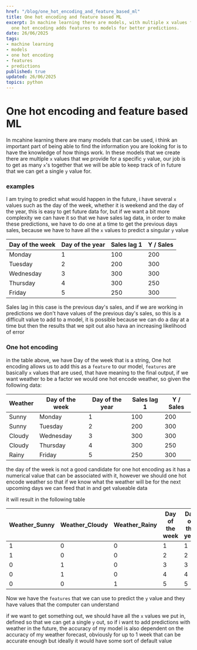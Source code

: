```yaml
---
href: "/blog/one_hot_encoding_and_feature_based_ml"
title: One hot encoding and feature based ML
excerpt: In machine learning there are models, with multiple x values for a y value,
  one hot encoding adds features to models for better predictions.
date: 26/06/2025
tags:
- machine learning
- models
- one hot encoding
- features
- predictions
published: true
updated: 26/06/2025
topics: python
---
```


# One hot encoding and feature based ML

In mcahine learning there are many models that can be used, i think an important part of being able to find the information you are looking for is to have the knowledge of how things work.
In these models that we create there are multiple `x` values that we provide for a specific `y` value, our job is to get as many `x`'s together that we will be able to keep track of in future that we can get a single `y` value for.

### examples

I am trying to predict what would happen in the future, i have several `x` values such as the day of the week, whether it is weekend and the day of the year, this is easy to get future data for, but if we want a bit more complexity we can have it so that we have sales lag data, in order to make these predictions, we have to do one at a time to get the previous days sales, because we have to have all the `x` values to predict a singular `y` value

| Day of the week | Day of the year | Sales lag 1 | Y / Sales |
| --- | --- | --- | --- |
| Monday | 1 | 100 | 200 |
| Tuesday | 2 | 200 | 300 |
| Wednesday | 3 | 300 | 300 |
| Thursday | 4 | 300 | 250 |
| Friday | 5 | 250 | 300 |

Sales lag in this case is the previous day's sales, and if we are working in predictions we don't have values of the previous day's sales, so this is a difficult value to add to a model, it is possible because we can do a day at a time but then the results that we spit out also hava an increasing likelihood of error

### One hot encoding

in the table above, we have Day of the week that is a string, One hot encoding allows us to add this as a `feature` to our model, `features` are basically `x` values that are used, that have meaning to the final output, if we want weather to be a factor we would one hot encode weather, so given the following data:

| Weather | Day of the week | Day of the year | Sales lag 1 | Y / Sales |
| --- | --- | --- | --- | --- |
| Sunny | Monday | 1 | 100 | 200 |
| Sunny | Tuesday | 2 | 200 | 300 |
| Cloudy | Wednesday | 3 | 300 | 300 |
| Cloudy | Thursday | 4 | 300 | 250 |
| Rainy | Friday | 5 | 250 | 300 |

the day of the week is not a good candidate for one hot encoding as it has a numerical value that can be associated with it, however we should one hot encode weather so that if we know what the weather will be for the next upcoming days we can feed that in and get valueable data

it will result in the following table

| Weather_Sunny | Weather_Cloudy | Weather_Rainy | Day of the week | Day of the year | Sales lag 1 | Y / Sales |
| --- | --- | --- | --- | --- | --- | --- |
| 1 | 0 | 0 | 1 | 1 | 100 | 200 |
| 1 | 0 | 0 | 2 | 2 | 200 | 300 |
| 0 | 1 | 0 | 3 | 3 | 300 | 300 |
| 0 | 1 | 0 | 4 | 4 | 300 | 250 |
| 0 | 0 | 1 | 5 | 5 | 250 | 300 |

Now we have the `features` that we can use to predict the `y` value
and they have values that the computer can understand

if we want to get something out, we should have all the `x` values we put in, defined so that we can get a single `y` out, so if i want to add predictions with weather in the future, the accuracy of my model is also dependent on the accuracy of my weather forecast, obviously for up to 1 week that can be accurate enough but ideally it would have some sort of default value